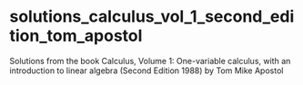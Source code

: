 # solutions_calculus_vol_1_second_edition_tom_apostol
Solutions from the book Calculus, Volume 1: One-variable calculus, with an introduction to linear algebra (Second Edition 1988) by Tom Mike Apostol
